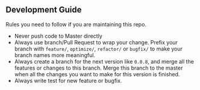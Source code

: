 ## Development Guide

Rules you need to follow if you are maintaining this repo.

- Never push code to Master directly
- Always use branch/Pull Request to wrap your change. Prefix your branch with `feature/`, `optimize/`, `refactor/` or `bugfix/` to make your branch names more meaningful.
- Always create a branch for the next version like `0.0.8`, and merge all the features or changes to this branch. Merge this branch to the master when all the changes you want to make for this version is finished.
- Always write test for new feature or bugfix.